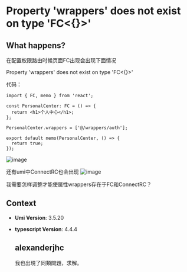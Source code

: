 # Property 'wrappers' does not exist on type 'FC<{}>'

## What happens?

在配置权限路由时候页面FC出现会出现下面情况

Property 'wrappers' does not exist on type 'FC<{}>'

代码：

```
import { FC, memo } from 'react';

const PersonalCenter: FC = () => {
  return <h1>个人中心</h1>;
};

PersonalCenter.wrappers = ['@/wrappers/auth'];

export default memo(PersonalCenter, () => {
  return true;
});
```

![image](https://user-images.githubusercontent.com/32892347/143347766-780c8387-2597-4e77-9497-4ba96a9af851.png)

还有umi中ConnectRC也会出现
![image](https://user-images.githubusercontent.com/32892347/143349922-3969d066-5b67-49a3-a941-edbd92e0d3ab.png)

我需要怎样调整才能使属性wrappers存在于FC和ConnectRC？

## Context

- **Umi Version**: 3.5.20
- **typescript Version**: 4.4.4

  ## alexanderjhc

  我也出現了同類問題，求解。
